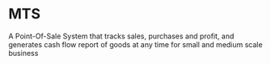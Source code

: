 # MTS

A Point-Of-Sale System that tracks sales, purchases and profit, and generates cash flow report of goods at any time for small and medium scale business
